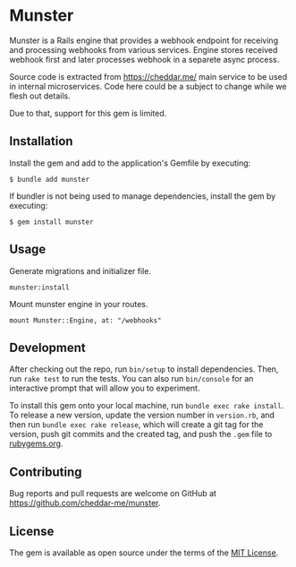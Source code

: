 # Munster
Munster is a Rails engine that provides a webhook endpoint for receiving and processing webhooks from various services. Engine stores received webhook first and later processes webhook in a separete async process.

Source code is extracted from https://cheddar.me/ main service to be used in internal microservices. Code here could be a subject to change while we flesh out details.

Due to that, support for this gem is limited.

## Installation

Install the gem and add to the application's Gemfile by executing:

    $ bundle add munster

If bundler is not being used to manage dependencies, install the gem by executing:

    $ gem install munster

## Usage
Generate migrations and initializer file.

`munster:install`

Mount munster engine in your routes.

`mount Munster::Engine, at: "/webhooks"`

## Development

After checking out the repo, run `bin/setup` to install dependencies. Then, run `rake test` to run the tests. You can also run `bin/console` for an interactive prompt that will allow you to experiment.

To install this gem onto your local machine, run `bundle exec rake install`. To release a new version, update the version number in `version.rb`, and then run `bundle exec rake release`, which will create a git tag for the version, push git commits and the created tag, and push the `.gem` file to [rubygems.org](https://rubygems.org).

## Contributing

Bug reports and pull requests are welcome on GitHub at https://github.com/cheddar-me/munster.

## License

The gem is available as open source under the terms of the [MIT License](https://opensource.org/licenses/MIT).
